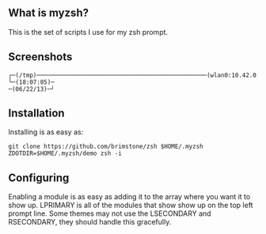 ## What is myzsh?
This is the set of scripts I use for my zsh prompt.

## Screenshots
````
┌─(/tmp)────────────────────────────────────────────────(wlan0:10.42.0.xx/24)─┐
└─(18:07:05)─                                                     ─(06/22/13)─┘
````

## Installation
Installing is as easy as:
````
git clone https://github.com/brimstone/zsh $HOME/.myzsh
ZDOTDIR=$HOME/.myzsh/demo zsh -i
````

## Configuring
Enabling a module is as easy as adding it to the array where you want it to show up. LPRIMARY is all of the modules that show show up on the top left prompt line. Some themes may not use the LSECONDARY and RSECONDARY, they should handle this gracefully.
